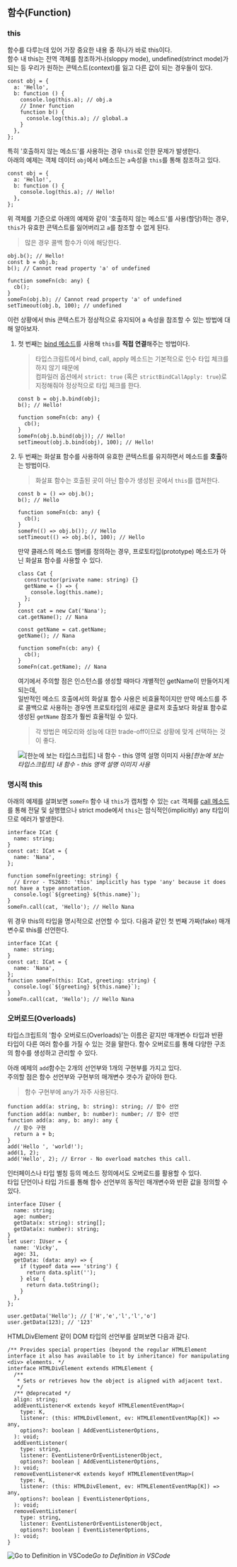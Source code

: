 ## 함수(Function)

### this

함수를 다루는데 있어 가장 중요한 내용 중 하나가 바로 this이다.  
함수 내 this는 전역 객체를 참조하거나(sloppy mode), undefined(strinct mode)가 되는 등 우리가 원하는 콘텍스트(context)를 잃고 다른 값이 되는 경우들이 있다.

```tsx
const obj = {
  a: 'Hello',
  b: function () {
    console.log(this.a); // obj.a
    // Inner function
    function b() {
      console.log(this.a); // global.a
    }
  },
};
```

특히 '호출하지 않는 메소드'를 사용하는 경우 `this`로 인한 문제가 발생한다.  
아래의 예제는 객체 데이터 `obj`에서 `b`메소드는 `a`속성을 `this`를 통해 참조하고 있다.

```tsx
const obj = {
  a: 'Hello!',
  b: function () {
    console.log(this.a); // Hello!
  },
};
```

위 객체를 기준으로 아래의 예제와 같이 '호출하지 않는 메소드'를 사용(할당)하는 경우,  
`this`가 유효한 콘텍스트를 잃어버리고 `a`를 참조할 수 없게 된다.

> 많은 경우 콜백 함수가 이에 해당한다.

```tsx
obj.b(); // Hello!
const b = obj.b;
b(); // Cannot read property 'a' of undefined

function someFn(cb: any) {
  cb();
}
someFn(obj.b); // Cannot read property 'a' of undefined
setTimeout(obj.b, 100); // undefined
```

이런 상황에서 this 콘텍스트가 정상적으로 유지되어 a 속성을 참조할 수 있는 방법에 대해 알아보자.

1. 첫 번째는 [bind 메소드](https://developer.mozilla.org/ko/docs/Web/JavaScript/Reference/Global_Objects/Function/bind)를 사용해 `this`를 **직접 연결**해주는 방법이다.

   > 타입스크림트에서 bind, call, apply 메소드는 기본적으로 인수 타입 체크를 하지 않기 때문에  
   > 컴파일러 옵션에서 `strict: true` (혹은 `strictBindCallApply: true`)로 지정해줘야 정상적으로 타입 체크를 한다.

   ```tsx
   const b = obj.b.bind(obj);
   b(); // Hello!

   function someFn(cb: any) {
     cb();
   }
   someFn(obj.b.bind(obj)); // Hello!
   setTimeout(obj.b.bind(obj), 100); // Hello!
   ```

2. 두 번째는 화살표 함수를 사용하여 유효한 콘텍스트를 유지하면서 메소드를 **호출**하는 방법이다.

   > 화살표 함수는 호출된 곳이 아닌 함수가 생성된 곳에서 `this`를 캡쳐한다.

   ```tsx
   const b = () => obj.b();
   b(); // Hello

   function someFn(cb: any) {
     cb();
   }
   someFn(() => obj.b()); // Hello
   setTimeout(() => obj.b(), 100); // Hello
   ```

   만약 클래스의 메소드 멤버를 정의하는 경우, 프로토타입(prototype) 메소드가 아닌 화살표 함수를 사용할 수 있다.

   ```tsx
   class Cat {
     constructor(private name: string) {}
     getName = () => {
       console.log(this.name);
     };
   }
   const cat = new Cat('Nana');
   cat.getName(); // Nana

   const getName = cat.getName;
   getName(); // Nana

   function someFn(cb: any) {
     cb();
   }
   someFn(cat.getName); // Nana
   ```

   여기에서 주의할 점은 인스턴스를 생성할 때마다 개별적인 getName이 만들어지게 되는데,  
   일반적인 메소드 호출에서의 화살표 함수 사용은 비효율적이지만 만약 메소드를 주로 콜백으로 사용하는 경우엔 프로토타입의 새로운 클로저 호출보다 화살표 함수로 생성된 `getName` 참조가 훨씬 효율적일 수 있다.

   > 각 방법은 메모리와 성능에 대한 trade-off이므로 상황에 맞게 선택하는 것이 좋다.

   ![[한눈에 보는 타입스크립트] 내 함수 - this 영역 설명 이미지 사용](../img/201225-1.png)_[한눈에 보는 타입스크립트] 내 함수 - this 영역 설명 이미지 사용_

### 명시적 this

아래의 예제를 살펴보면 `someFn` 함수 내 `this`가 캡처할 수 있는 `cat` 객체를 [call 메소드](https://developer.mozilla.org/ko/docs/Web/JavaScript/Reference/Global_Objects/Function/call)를 통해 전달 및 실행했으나 strict mode에서 `this`는 암식적인(implicitly) any 타입이므로 에러가 발생한다.

```tsx
interface ICat {
  name: string;
}
const cat: ICat = {
  name: 'Nana',
};

function someFn(greeting: string) {
  // Error - TS2683: 'this' implicitly has type 'any' because it does not have a type annotation.
  console.log(`${greeting} ${this.name}`);
}
someFn.call(cat, 'Hello'); // Hello Nana
```

위 경우 this의 타입을 명시적으로 선언할 수 있다. 다음과 같인 첫 번째 가짜(fake) 매개변수로 this를 선언한다.

```tsx
interface ICat {
  name: string;
}
const cat: ICat = {
  name: 'Nana',
};
function someFn(this: ICat, greeting: string) {
  console.log(`${greeting} ${this.name}`);
}
someFn.call(cat, 'Hello'); // Hello Nana
```

### 오버로드(Overloads)

타입스크립트의 '함수 오버로드(Overloads)'는 이름은 같지만 매개변수 타입과 반환 타입이 다른 여러 함수를 가질 수 있는 것을 말한다. 함수 오버로드를 통해 다양한 구조의 함수를 생성하고 관리할 수 있다.

아래 예제의 `add`함수는 2개의 선언부와 1개의 구현부를 가지고 있다.  
주의할 점은 함수 선언부와 구현부의 매개변수 갯수가 같아야 한다.

> 함수 구현부에 any가 자주 사용된다.

```tsx
function add(a: string, b: string): string; // 함수 선언
function add(a: number, b: number): number; // 함수 선언
function add(a: any, b: any): any {
  // 함수 구현
  return a + b;
}
add('Hello ', 'world!');
add(1, 2);
add('Hello', 2); // Error - No overload matches this call.
```

인터페이스나 타입 별칭 등의 메소드 정의에서도 오버로드를 활용할 수 있다.  
타입 단언이나 타입 가드를 통해 함수 선언부의 동적인 매개변수와 반환 값을 정의할 수 있다.

```tsx
interface IUser {
  name: string;
  age: number;
  getData(x: string): string[];
  getData(x: number): string;
}
let user: IUser = {
  name: 'Vicky',
  age: 31,
  getData: (data: any) => {
    if (typeof data === 'string') {
      return data.split('');
    } else {
      return data.toString();
    }
  },
};

user.getData('Hello'); // ['H','e','l','l','o']
user.getData(123); // '123'
```

HTMLDivElement 같이 DOM 타입의 선언부를 살펴보면 다음과 같다.

```tsx
/** Provides special properties (beyond the regular HTMLElement interface it also has available to it by inheritance) for manipulating <div> elements. */
interface HTMLDivElement extends HTMLElement {
  /**
   * Sets or retrieves how the object is aligned with adjacent text.
   */
  /** @deprecated */
  align: string;
  addEventListener<K extends keyof HTMLElementEventMap>(
    type: K,
    listener: (this: HTMLDivElement, ev: HTMLElementEventMap[K]) => any,
    options?: boolean | AddEventListenerOptions,
  ): void;
  addEventListener(
    type: string,
    listener: EventListenerOrEventListenerObject,
    options?: boolean | AddEventListenerOptions,
  ): void;
  removeEventListener<K extends keyof HTMLElementEventMap>(
    type: K,
    listener: (this: HTMLDivElement, ev: HTMLElementEventMap[K]) => any,
    options?: boolean | EventListenerOptions,
  ): void;
  removeEventListener(
    type: string,
    listener: EventListenerOrEventListenerObject,
    options?: boolean | EventListenerOptions,
  ): void;
}
```

![Go to Definition in VSCode](../img/201226-1.png)_Go to Definition in VSCode_
